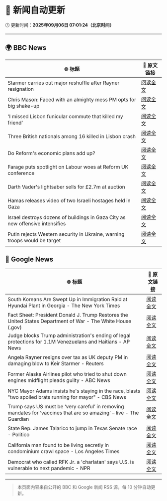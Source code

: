 # 🧠 新闻自动更新

🕒 更新时间：**2025年09月06日 07:01:24（北京时间）**

---

## 🌍 BBC News

| 🌐 标题 | 🔗 原文链接 |
|--------|-------------|
| Starmer carries out major reshuffle after Rayner resignation | [阅读全文](https://www.bbc.com/news/articles/cgmzgjywr8wo?at_medium=RSS&at_campaign=rss) |
| Chris Mason: Faced with an almighty mess PM opts for big shake-up | [阅读全文](https://www.bbc.com/news/articles/cn4lz331gxdo?at_medium=RSS&at_campaign=rss) |
| 'I missed Lisbon funicular commute that killed my friend' | [阅读全文](https://www.bbc.com/news/articles/c98eyp69018o?at_medium=RSS&at_campaign=rss) |
| Three British nationals among 16 killed in Lisbon crash | [阅读全文](https://www.bbc.com/news/articles/c62lmed42p1o?at_medium=RSS&at_campaign=rss) |
| Do Reform's economic plans add up? | [阅读全文](https://www.bbc.com/news/articles/clyx4v44438o?at_medium=RSS&at_campaign=rss) |
| Farage puts spotlight on Labour woes at Reform UK conference | [阅读全文](https://www.bbc.com/news/articles/c9wdkd581z0o?at_medium=RSS&at_campaign=rss) |
| Darth Vader's lightsaber sells for £2.7m at auction | [阅读全文](https://www.bbc.com/news/articles/cy4rdywp34vo?at_medium=RSS&at_campaign=rss) |
| Hamas releases video of two Israeli hostages held in Gaza | [阅读全文](https://www.bbc.com/news/articles/cy0vly9zyl2o?at_medium=RSS&at_campaign=rss) |
| Israel destroys dozens of buildings in Gaza City as new offensive intensifies | [阅读全文](https://www.bbc.com/news/articles/czx0d71gryzo?at_medium=RSS&at_campaign=rss) |
| Putin rejects Western security in Ukraine, warning troops would be target | [阅读全文](https://www.bbc.com/news/articles/czxwl15w2qko?at_medium=RSS&at_campaign=rss) |

## 📰 Google News

| 🌐 标题 | 🔗 原文链接 |
|--------|-------------|
| South Koreans Are Swept Up in Immigration Raid at Hyundai Plant in Georgia - The New York Times | [阅读全文](https://news.google.com/rss/articles/CBMijAFBVV95cUxQb0xPQ2g1Y1c5ODRWOWNWR2NrVEVycUp3OEhMMzU5STBBRWpDOU4wSUVuS0pUWW85X2lhYlpxMjFmYWZ1TDJWWDRJUC1HNzN3VjZ0WW1pZDhXcWJZTGZhRTVhYTIzRVAxX0NKaHBGb1Q4NHN3WGhwd2JON0hmb29KMWJJMEhCLVAya1VzaA?oc=5) |
| Fact Sheet: President Donald J. Trump Restores the United States Department of War - The White House (.gov) | [阅读全文](https://news.google.com/rss/articles/CBMixwFBVV95cUxQUGtvcDIzNUNmQ1lwRWgyVC1WeERrRDFxd0pzdUlnLU94SVFuR0M3UVUxSXJpbU5qMHY3ZUZnVWNRN1YxaTJZeTVyb3hLWUs4b2pWaXhSODg4Z3hWS0N5dnNVNDFxSnpoanVXanZZLXhnbTZJUTlBZi1xOTA1eTVHYXpxS0VPM0cxY0VLcGlEZHpLc1pkTmItczM4clJWUVRZZWxvRGNaS3dveXZRSFNpdlVpUkRXOGszVVMtOUZHazI4SkxxY0dJ?oc=5) |
| Judge blocks Trump administration's ending of legal protections for 1.1M Venezuelans and Haitians - AP News | [阅读全文](https://news.google.com/rss/articles/CBMitAFBVV95cUxNNkJvMHZZY1QybmR1bmpkZlZUd0hkTUc3SWdCd0liWDhnbTdRcnJhNVpBc2hIa29BOENqck5ib1hBdlJSVlB6TkViNE0yTEhPVExyRGdiLV9TLTUxWUpFeWxqd3VfLXhBUWhyblRoVkF5eXNPZ084TWJwblR0X3ZwbFZFQWJrRXY2eVExUWRuNDFwZ3dNRGNxUEl1NG1fdHFzdWxDSExBWWpwT0pVcWE1bEgwVXk?oc=5) |
| Angela Rayner resigns over tax as UK deputy PM in damaging blow to Keir Starmer - Reuters | [阅读全文](https://news.google.com/rss/articles/CBMisgFBVV95cUxPd3p0aldobVVMaGV6MW1WLWtsSm5Xam81cHd4ck9NWDBsWnBaZUhsem10R05SeXNlN3U0X2staGdzWmlBaEpBbFhQMThWMFBPenNlWkpzR3o2N0UtUE40SllXUWdXeDd6WWxjVUctLXhmUnJVQVJ0Z0xFQzZvQ0xCa3NpTDkyWllzQnRjR2FhNFR5TGJsVEZMQ19kV1RzNzhyTlFiZ0MwWllBVkNmZm9yQjRn?oc=5) |
| Former Alaska Airlines pilot who tried to shut down engines midflight pleads guilty - ABC News | [阅读全文](https://news.google.com/rss/articles/CBMipgFBVV95cUxQOEo2SVpTaTZTOXdHdDNOZ2JnVElmUTJ6amtOcnR5ZXg4SVZ5M3dfdW9uM19wWEd0WGlCeTNPZWxYUHFBX0Iyek1QZnRodmZEV3dzZGwyb09aVDFUSTJXdjQ2V2JBTE9fbVZfNk5DNlNEM0FWNXNQWlU1TkJmcmtOVnp4aktMSDBJMUpldDZfd0lCQmFzUDJpYXpEUGxQVGx2MmVoRGp30gGrAUFVX3lxTE1PckRzcTBvLTdfb3Zsb3EyZklreU16dEhab0c1eG9ib1hUTF9CVHUxQkh5b2lLa3VXc3BMSVc2OFJQQUxJekstVEswQzRSbmlzcWlKUzZ3N1BXYlJTZHpad1B0NG9kMGxUYy1pM25MdXVxTnNJMnlTMVl1RFNiNFBzeGViVDVGRTNCem1TcGRQb3J5MHBnMDROM1JaZi1QcXkxeW1TZ1ZQRU51dw?oc=5) |
| NYC Mayor Adams insists he's staying in the race, blasts "two spoiled brats running for mayor" - CBS News | [阅读全文](https://news.google.com/rss/articles/CBMigwFBVV95cUxNQ20yQXU4TkFTRzJVVmlTQ2NCam5JWDZVYUV0WHdYTDNpTHdmSHY3Sk04VHVJb0JtV0FrZDM2ZU52VjFTdkFPRm11ODRUMDNid1ZTN2wzTmJJcXRYc2plZUU2cThtVy1FOXVoMDk1c2FJT24xemdpdWJBSE5hazExS0x4RQ?oc=5) |
| Trump says US must be ‘very careful’ in removing mandates for ‘vaccines that are so amazing’ – live - The Guardian | [阅读全文](https://news.google.com/rss/articles/CBMi2gFBVV95cUxQYjRIVWtSNTlnVTFKQzZ3WlU0WlRwQnRrMUlDY0ljUDIzZVpaYTNEZWRJU2o0ODJEeW80dng3T2dEWldOTW04OUJ0RHZUWDdfNDFfeTZBV1VTcWk3RDM2enNpNWVsS1VYRUp4U25sQWRoUEp3ZjdobmpRMGxKXzJsQzdEQTBIUkpmNFRJd1ZKb1pJdlN4eDlMOTFTNTFOT1Z5VW1uTnlMelFZN1FrMXpEbEJEdU51eERZZ2VDVU1haHlIdThQcWhndGh4dGM1ZWRvdjVWaTZ6RkFYQQ?oc=5) |
| State Rep. James Talarico to jump in Texas Senate race - Politico | [阅读全文](https://news.google.com/rss/articles/CBMihwFBVV95cUxPXzdMUnFBLW5sb21ndnVkYkNPWW9yZ0w1bDkwdWJabG84YzhzUkoxTzVTSG5TcU9xNVlGX3V6NVJoWElHeDdsWE9Odk50MjJ0OGE4Mmd1Y3hMOVBGUW4xOWt1cmI5Uk9FVzhtWWdueHcyeTNrWWk0dVUzQzlwdmNZTHlKTE9yT3M?oc=5) |
| California man found to be living secretly in condominium crawl space - Los Angeles Times | [阅读全文](https://news.google.com/rss/articles/CBMiqgFBVV95cUxOUDN3TWtTc0ZPZlBRaTZrLVd1amlrUHRFOHMwYklVWEtQWFIwZEpiQWpGS2IybGVEZFhTeXRQSU1CSVdpOXpYWl9Ub0x1eDhwNVFsQ2dNWUpXQ2hvSDVXSUxhdTRIb1dSWXJFXzRvRzFTX1ZaSHQ0dmRhQUdpdGJyRTdmNE51dFlIV2c2ajlSN0hmblBJaDc5Y0p3SnNYYklXN3BIYXU5WC1pdw?oc=5) |
| Democrat who called RFK Jr. a 'charlatan' says U.S. is vulnerable to next pandemic - NPR | [阅读全文](https://news.google.com/rss/articles/CBMipAFBVV95cUxNUzZaLUhOdW55ZGdWVFdxY21QVGVrOFVkZHZWWWZaY1QyMWtsU0RnREE5YjZYblF3X1JQLXdQOEhIMUtKMk5kTWhIVzdERnMyYlNhUHFVLUhzWVg2OU9rSFNBdURCRnhoT2Rlb2sxaWt5Y3VEWmhPZk9fRlp1SkJ1X3pvNl9WWEVrMWRyTFRsLUtwNWRkWjZpelk3VlgyT09idzRCTA?oc=5) |

---
> 本页面内容来自公开的 BBC 和 Google 新闻 RSS 源，每 10 分钟自动更新。